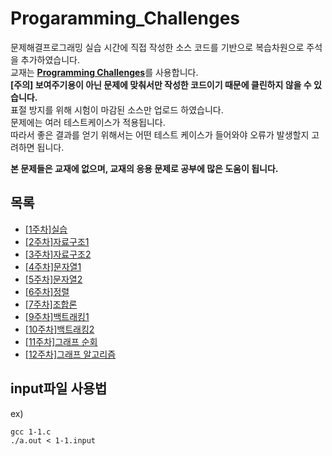 # Progaramming_Challenges


문제해결프로그래밍 실습 시간에 직접 작성한 소스 코드를 기반으로 복습차원으로 주석을 추가하였습니다.<br>
교재는 [**Programming Challenges**](http://www.programming-challenges.com)를 사용합니다.<br>
__[주의] 보여주기용이 아닌 문제에 맞춰서만 작성한 코드이기 때문에 클린하지 않을 수 있습니다.<br>__
표절 방지를 위해 시험이 마감된 소스만 업로드 하였습니다.<br>
문제에는 여러 테스트케이스가 적용됩니다.<br>
따라서 좋은 결과를 얻기 위해서는 어떤 테스트 케이스가 들어와야 오류가 발생할지 고려하면 됩니다.<br>

__본 문제들은 교재에 없으며, 교재의 응용 문제로 공부에 많은 도움이 됩니다.__

## 목록
* [[1주차]실습](https://github.com/jo-kyeongbin/Progaramming_Challenges/blob/main/doc/1_week.md)
* [[2주차]자료구조1](https://github.com/jo-kyeongbin/Progaramming_Challenges/blob/main/doc/2_week.md)
* [[3주차]자료구조2](https://github.com/jo-kyeongbin/Progaramming_Challenges/blob/main/doc/3_week.md)
* [[4주차]문자열1](https://github.com/jo-kyeongbin/Progaramming_Challenges/blob/main/doc/4_week.md)
* [[5주차]문자열2](https://github.com/jo-kyeongbin/Progaramming_Challenges/blob/main/doc/5_week.md)
* [[6주차]정렬](https://github.com/jo-kyeongbin/Progaramming_Challenges/blob/main/doc/6_week.md)
* [[7주차]조합론](https://github.com/jo-kyeongbin/Progaramming_Challenges/blob/main/doc/7_week.md)
* [[9주차]백트래킹1](https://github.com/jo-kyeongbin/Progaramming_Challenges/blob/main/doc/8_week.md)
* [[10주차]백트래킹2](https://github.com/jo-kyeongbin/Progaramming_Challenges/blob/main/doc/10_week.md)
* [[11주차]그래프 순회](https://github.com/jo-kyeongbin/Progaramming_Challenges/blob/main/doc/11_week.md)
* [[12주차]그래프 알고리즘](https://github.com/jo-kyeongbin/Progaramming_Challenges/blob/main/doc/12_week.md)


## input파일 사용법
ex)
```
gcc 1-1.c
./a.out < 1-1.input
```
